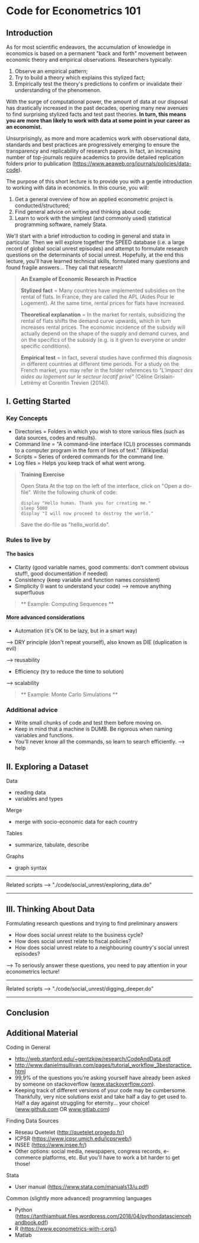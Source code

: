 # Code for Econometrics 101

## Introduction

As for most scientific endeavors, the accumulation of knowledge in economics is based on a permanent "back and forth" 
movement between economic theory and empirical observations. Researchers typically:
1. Observe an empirical pattern;
2. Try to build a theory which explains this stylized fact;
3. Empirically test the theory's predictions to confirm or invalidate their understanding of the phenomenon.

With the surge of computational power, the amount of data at our disposal has drastically increased
in the past decades, opening many new avenues to find surprising stylized facts and test past theories. 
**In turn, this means you are more than likely to work with data at some point in your career as an economist.**

Unsurprisingly, as more and more academics work with observational data, standards and best practices are progressively 
emerging to ensure the transparency and replicability of research papers. In fact, an increasing number of top-journals
require academics to provide detailed replication folders prior to publication (https://www.aeaweb.org/journals/policies/data-code).

The purpose of this short lecture is to provide you with a gentle introduction to working with data in economics. In this course, you will:
1. Get a general overview of how an applied econometric project is conducted/structured;
2. Find general advice on writing and thinking about code;
3. Learn to work with the simplest (and commonly used) statistical programming software, namely Stata.

We'll start with a brief introduction to coding in general and stata in particular. Then we will explore together the SPEED database 
(i.e. a large record of global social unrest episodes) and attempt to formulate research questions on the determinants of social unrest. 
Hopefully, at the end this lecture, you'll have learned technical skills, formulated many questions and found fragile answers... 
They call that research!

> **An Example of Economic Research in Practice**
>
> **Stylized fact** = Many countries have implemented subsidies on the rental of flats. In France, they are called the APL (Aides Pour le Logement).
> At the same time, rental prices for flats have increased.
> 
> **Theoretical explanation** = In the market for rentals, subsidizing the rental of flats shifts the demand curve upwards, 
> which in turn increases rental prices. The economic incidence of the subsidy will actually depend on the shape of the 
> supply and demand curves, and on the specifics of the subsidy 
> (e.g. is it given to everyone or under specific conditions).
>
> **Empirical test** = In fact, several studies have confirmed this diagnosis in different countries at different time periods.
> For a study on the French market, you may refer in the folder references to 
*"L'impact des aides au logement sur le secteur locatif privé"* (Céline Grislain-Letrémy et Corentin Trevien (2014)).

## I. Getting Started

### Key Concepts



- Directories = Folders in which you wish to store various files (such as data sources, codes and results).
- Command line = "A command-line interface (CLI) processes commands to a computer program in the form of lines of text." (Wikipedia)
- Scripts = Series of ordered commands for the command line. 
- Log files = Helps you keep track of what went wrong.


> **Training Exercise**
> 
> Open Stata
> At the top on the left of the interface, click on "Open a do-file".
> Write the following chunk of code:
> ```
> display "Hello human. Thank you for creating me."
> sleep 5000
> display "I will now proceed to destroy the world."
> ```
> Save the do-file as "hello_world.do".


### Rules to live by 

#### The basics 

- Clarity (good variable names, good comments: don't comment obvious stuff!, good documentation if needed)
- Consistency (keep variable and function names consistent)
- Simplicity (I want to understand your code) --> remove anything superfluous

> ** Example: Computing Sequences **

#### More advanced considerations

- Automation (it's OK to be lazy, but in a smart way)

--> DRY principle (don't repeat yourself), also known as DIE (duplication is evil) 

--> reusability

- Efficiency (try to reduce the time to solution) 

--> scalability

> ** Example: Monte Carlo Simulations **

### Additional advice
- Write small chunks of code and test them before moving on.
- Keep in mind that a machine is DUMB. Be rigorous when naming variables and functions. 
- You'll never know all the commands, so learn to search efficiently. --> help 

## II. Exploring a Dataset

Data 
- reading data
- variables and types

Merge
- merge with socio-economic data for each country

Tables
- summarize, tabulate, describe

Graphs
- graph syntax 

------------------------------------------------

Related scripts
--> "./code/social_unrest/exploring_data.do"

------------------------------------------------

## III. Thinking About Data

Formulating research questions and trying to find preliminary answers

- How does social unrest relate to the business cycle?
- How does social unrest relate to fiscal policies?
- How does social unrest relate to a neighbouring country's social unrest episodes?

--> To seriously answer these questions, you need to pay attention in your econometrics lecture!

------------------------------------------------

Related scripts
--> "./code/social_unrest/digging_deeper.do"

------------------------------------------------

## Conclusion



## Additional Material 

Coding in General 
- http://web.stanford.edu/~gentzkow/research/CodeAndData.pdf
- http://www.danielmsullivan.com/pages/tutorial_workflow_3bestpractice.html
- 99,9% of the questions you're asking yourself have already been asked by someone on stackoverflow (www.stackoverflow.com).
- Keeping track of different versions of your code may be cumbersome. Thankfully, very nice solutions exist and take half a day to get used to. Half a day against struggling for eternity... your choice! (www.github.com OR www.gitlab.com)

Finding Data Sources
- Réseau Quetelet (http://quetelet.progedo.fr/)
- ICPSR (https://www.icpsr.umich.edu/icpsrweb/)
- INSEE (https://www.insee.fr/)
- Other options: social media, newspapers, congress records, e-commerce platforms, etc. But you'll have to work a bit harder to get those!

Stata
- User manual (https://www.stata.com/manuals13/u.pdf)

Common (slightly more advanced) programming languages
- Python (https://tanthiamhuat.files.wordpress.com/2018/04/pythondatasciencehandbook.pdf)
- R (https://www.econometrics-with-r.org/)
- Matlab